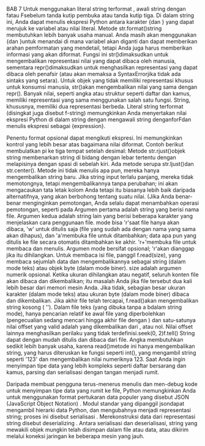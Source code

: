 BAB 7
Untuk menggunakan literal string terformat , awali string dengan fatau Fsebelum tanda kutip pembuka atau tanda kutip tiga. Di dalam string ini, Anda dapat menulis ekspresi Python antara karakter {dan } yang dapat merujuk ke variabel atau nilai literal.
Metode str.format()string membutuhkan lebih banyak usaha manual. Anda masih akan menggunakan {dan }untuk menandai di mana variabel akan diganti dan dapat memberikan arahan pemformatan yang mendetail, tetapi Anda juga harus memberikan informasi yang akan diformat.
Fungsi ini str()dimaksudkan untuk mengembalikan representasi nilai yang dapat dibaca oleh manusia, sementara repr()dimaksudkan untuk menghasilkan representasi yang dapat dibaca oleh penafsir (atau akan memaksa a SyntaxErrorjika tidak ada sintaks yang setara). Untuk objek yang tidak memiliki representasi khusus untuk konsumsi manusia, str()akan mengembalikan nilai yang sama dengan repr(). Banyak nilai, seperti angka atau struktur seperti daftar dan kamus, memiliki representasi yang sama menggunakan salah satu fungsi. String, khususnya, memiliki dua representasi berbeda.
Literal string terformat (disingkat juga disebut f-string) memungkinkan Anda menyertakan nilai ekspresi Python di dalam string dengan mengawali string denganforFdan menulis ekspresi sebagai {expression}.

Penentu format opsional dapat mengikuti ekspresi. Ini memungkinkan kontrol yang lebih besar atas bagaimana nilai diformat. Contoh berikut membulatkan pi ke tiga tempat setelah desimal:
Metode str.rjust()objek string membenarkan string di bidang dengan lebar tertentu dengan melapisinya dengan spasi di sebelah kiri. Ada metode serupa str.ljust()dan str.center(). Metode ini tidak menulis apa pun, mereka hanya mengembalikan string baru. Jika string input terlalu panjang, mereka tidak memotongnya, tetapi mengembalikannya tanpa perubahan; ini akan mengacaukan tata letak kolom Anda tetapi itu biasanya lebih baik daripada alternatifnya, yang akan berbohong tentang suatu nilai. (Jika Anda benar-benar menginginkan pemotongan, Anda selalu dapat menambahkan operasi pemotongan, seperti pada
Argumen pertama adalah string yang berisi nama file. Argumen kedua adalah string lain yang berisi beberapa karakter yang menjelaskan cara penggunaan file. mode bisa 'r'saat file hanya akan dibaca, 'w' untuk ditulis saja (file yang sudah ada dengan nama yang sama akan dihapus), dan 'a'membuka file untuk ditambahkan; data apa pun yang ditulis ke file secara otomatis ditambahkan ke akhir. 'r+'membuka file untuk membaca dan menulis. Argumen mode bersifat opsional; 'r'akan dianggap jika itu dihilangkan.
Untuk membaca isi file, panggil f.read(size), yang membaca sejumlah data dan mengembalikannya sebagai string (dalam mode teks) atau objek byte (dalam mode biner). size adalah argumen numerik opsional. Ketika ukuran dihilangkan atau negatif, seluruh konten file akan dibaca dan dikembalikan; itu masalah Anda jika file tersebut dua kali lebih besar dari memori mesin Anda. Jika tidak, sebagian besar ukuran karakter (dalam mode teks) atau ukuran byte (dalam mode biner) dibaca dan dikembalikan. Jika akhir file telah tercapai, f.read()akan mengembalikan string kosong ( '').
Dalam file teks (yang dibuka tanpa a bdalam string mode), hanya pencarian relatif ke awal file yang diperbolehkan (pengecualian sedang mencari hingga akhir file dengan ) dan satu-satunya nilai offset yang valid adalah yang dikembalikan dari , atau nol. Nilai offset lainnya menghasilkan perilaku yang tidak terdefinisi.seek(0, 2)f.tell()
String dapat dengan mudah ditulis dan dibaca dari file. Angka membutuhkan sedikit lebih banyak usaha, karena read()metode ini hanya mengembalikan string, yang harus diteruskan ke fungsi seperti int(), yang mengambil string seperti '123' dan mengembalikan nilai numeriknya 123. Saat Anda ingin menyimpan tipe data yang lebih kompleks seperti daftar bersarang dan kamus, parsing dan serialisasi dengan tangan menjadi rumit.

Daripada membuat pengguna terus-menerus menulis dan men-debug kode untuk menyimpan tipe data yang rumit ke file, Python memungkinkan Anda untuk menggunakan format pertukaran data populer yang disebut JSON (JavaScript Object Notation) . Modul standar yang dipanggil jsondapat mengambil hierarki data Python, dan mengubahnya menjadi representasi string; proses ini disebut serialisasi . Merekonstruksi data dari representasi string disebut deserializing . Antara serialisasi dan deserialisasi, string yang mewakili objek mungkin telah disimpan dalam file atau data, atau dikirim melalui koneksi jaringan ke beberapa mesin yang jauh.
